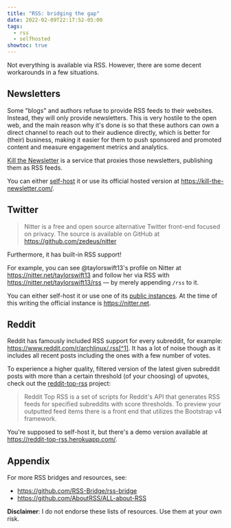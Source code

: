 ```yaml
---
title: "RSS: bridging the gap"
date: 2022-02-09T22:17:52-05:00
tags:
  - rss
  - selfhosted
showtoc: true
---
```


Not everything is available via RSS. However, there are some decent workarounds in a few situations.

<!--more-->

## Newsletters

Some "blogs" and authors refuse to provide RSS feeds to their websites. Instead, they will only provide newsletters.
This is very hostile to the open web, and the main reason why it's done is so that these authors can own a direct channel to reach out to their audience directly,
which is better for (their) business, making it easier for them to push sponsored and promoted content and measure engagement metrics and analytics.

[Kill the Newsletter](https://kill-the-newsletter.com/) is a service that proxies those newsletters, publishing them as RSS feeds.

You can either [self-host](https://github.com/leafac/kill-the-newsletter) it or use its official hosted version at https://kill-the-newsletter.com/.

## Twitter

> Nitter is a free and open source alternative Twitter front-end focused on privacy. The source is available on GitHub at https://github.com/zedeus/nitter

Furthermore, it has built-in RSS support!

For example, you can see @taylorswift13's profile on Nitter at https://nitter.net/taylorswift13
and follow her via RSS with https://nitter.net/taylorswift13/rss — by merely appending `/rss` to it.

You can either self-host it or use one of its [public instances](https://github.com/zedeus/nitter/wiki/Instances).
At the time of this writing the official instance is https://nitter.net.

## Reddit

Reddit has famously included RSS support for every subreddit, for example: https://www.reddit.com/r/archlinux/.rss[^1].
It has a lot of noise though as it includes all recent posts including the ones with a few number of votes.

To experience a higher quality, filtered version of the latest given subreddit posts with more than a certain threshold (of your choosing) of upvotes, check out the [reddit-top-rss](https://github.com/johnwarne/reddit-top-rss) project:

> Reddit Top RSS is a set of scripts for Reddit's API that generates RSS feeds for specified subreddits with score thresholds. To preview your outputted feed items there is a front end that utilizes the Bootstrap v4 framework.

You're supposed to self-host it, but there's a demo version available at https://reddit-top-rss.herokuapp.com/.

## Appendix

For more RSS bridges and resources, see:

- https://github.com/RSS-Bridge/rss-bridge
- https://github.com/AboutRSS/ALL-about-RSS

**Disclaimer**: I do not endorse these lists of resources. Use them at your own risk.


[^1]: The last slash isn't strictly necessary: https://www.reddit.com/r/archlinux.rss is also valid.